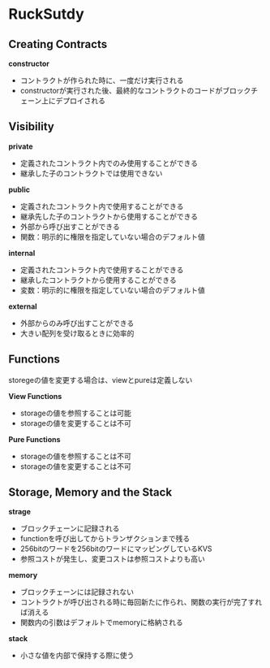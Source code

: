 # RuckSutdy

## Creating Contracts

**constructor**

- コントラクトが作られた時に、一度だけ実行される
- constructorが実行された後、最終的なコントラクトのコードがブロックチェーン上にデプロイされる

## Visibility

**private**

- 定義されたコントラクト内でのみ使用することができる
- 継承した子のコントラクトでは使用できない

**public**

- 定義されたコントラクト内で使用することができる
- 継承先した子のコントラクトから使用することができる
- 外部から呼び出すことができる
- 関数：明示的に権限を指定していない場合のデフォルト値

**internal**

- 定義されたコントラクト内で使用することができる
- 継承したコントラクトから使用することができる
- 変数：明示的に権限を指定していない場合のデフォルト値

**external**

- 外部からのみ呼び出すことができる
- 大きい配列を受け取るときに効率的

## Functions

storegeの値を変更する場合は、viewとpureは定義しない

**View Functions**

- storageの値を参照することは可能
- storageの値を変更することは不可

**Pure Functions**

- storageの値を参照することは不可
- storageの値を変更することは不可

## Storage, Memory and the Stack

**strage**

- ブロックチェーンに記録される
- functionを呼び出してからトランザクションまで残る
- 256bitのワードを256bitのワードにマッピングしているKVS
- 参照コストが発生し、変更コストは参照コストよりも高い

**memory**

- ブロックチェーンには記録されない
- コントラクトが呼び出される時に毎回新たに作られ、関数の実行が完了すれば消える
- 関数内の引数はデフォルトでmemoryに格納される

**stack**

- 小さな値を内部で保持する際に使う
